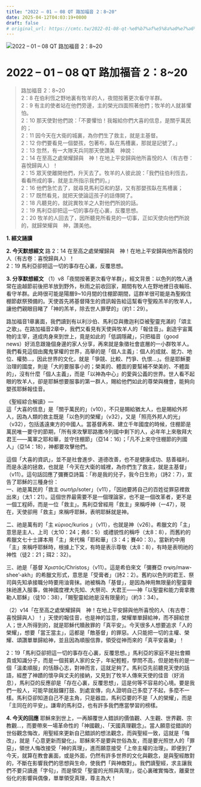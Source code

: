 ```yaml
---
title: "2022 – 01 – 08 QT 路加福音 2：8~20"
date: 2025-04-12T04:03:19+0800
draft: false
# original_url: https://cmtc.tw/2022-01-08-qt-%e8%b7%af%e5%8a%a0%e7%a6%8f%e9%9f%b3-2%ef%bc%9a820
---
```


![2022 – 01 – 08 QT 路加福音 2：8\~20](/images/qt.jpg   "2022 – 01 – 08 QT 路加福音 2：8\~20")

# 2022 – 01 – 08 QT 路加福音 2：8\~20

> 路加福音 2：8\~20  
> 2：8 在伯利恆之野地裏有牧羊的人，夜間按著更次看守羊群。  
> 2：9 有主的使者站在他們旁邊，主的榮光四面照著他們；牧羊的人就甚懼怕。  
> 2：10 那天使對他們說：「不要懼怕！我報給你們大喜的信息，是關乎萬民的；  
> 2：11 因今天在大衛的城裏，為你們生了救主，就是主基督。  
> 2：12 你們要看見一個嬰孩，包著布，臥在馬槽裏，那就是記號了。」  
> 2：13 忽然，有一大隊天兵同那天使讚美　神說：  
> 2：14 在至高之處榮耀歸與　神！在地上平安歸與他所喜悅的人（有古卷：喜悅歸與人）！  
> 2：15 眾天使離開他們，升天去了。牧羊的人彼此說：「我們往伯利恆去，看看所成的事，就是主所指示我們的。」  
> 2：16 他們急忙去了，就尋見馬利亞和約瑟，又有那嬰孩臥在馬槽裏；  
> 2：17 既然看見，就把天使論這孩子的話傳開了。  
> 2：18 凡聽見的，就詫異牧羊之人對他們所說的話。  
> 2：19 馬利亞卻把這一切的事存在心裏，反覆思想。  
> 2：20 牧羊的人回去了，因所聽見所看見的一切事，正如天使向他們所說的，就歸榮耀與　神，讚美他。

**1. 經文誦讀**

**2.  今天默想經文**
路 2：14 在至高之處榮耀歸與　神！在地上平安歸與他所喜悅的人（有古卷：喜悅歸與人）！  
2：19 馬利亞卻把這一切的事存在心裏，反覆思想。

**3. 分享默想經文**
（1）v8「夜間按著更次看守羊群」，經文背景：以色列的牧人通常在逾越節前後把羊放到野外，秋雨之前收回家，期間有牧人在野地裡日夜輪班、看守羊群。此時很可能是陽曆9\~10月間的住棚節期間，這群羊很可能是為聖殿住棚節獻祭預備的。天使首先將基督降生的資訊報告給這幫看守聖殿羔羊的牧羊人，讓他們親眼目睹了「神的羔羊，除去世人罪孽的」（約1：29）。

路加福音1章裏面，我們讀到有以利沙伯、馬利亞與撒迦利亞被聖靈充滿的「頌主之歌」。在路加福音2章中，我們又看見有天使與牧羊人的「報佳音」。創造宇宙萬物的主宰，道成肉身來到世上，竟是如此的「低調隱藏」，只把福音（good news）好消息跟幾個身邊的家人分享，再來就是象徵社會底層的一小群牧羊人。我們看見這個由魔鬼掌權的世界，高舉的是「個人主義」：個人的成就、能力、地位、權勢…，因此世界的文化，就是「爭競、比較、鬥爭、仇恨…」。但是耶穌要治理的國度，則是「大的要服事小的；榮美的、體面的要幫補不榮美的、不體面的」，沒有什麼「個人主義」，而是「以神為中心」的愛與公義的世界。世人看不起眼的牧羊人，卻是耶穌想要服事的第一群人，賜給他們如此的尊榮與機會，能夠向嬰孩耶穌報佳音。

《聖經綜合解讀》—  
這「大喜的信息」是「關乎萬民的」（v10），不只是賜給猶太人，也是賜給外邦人，因為人類的救主既是「以色列的榮耀」（v32），又是「照亮外邦人的光」（v32），包括遙遠東方的中國人。當基督再來、建立千年國度的時候，住棚節是萬民唯一要守的節期，「所有來攻擊耶路撒冷列國中剩下的人，必年年上來敬拜大君王——萬軍之耶和華，並守住棚節」（亞14：16）；「凡不上來守住棚節的列國人」（亞14：18），神都要攻擊他們。

這個「大喜的資訊」，並不是社會進步、道德改善，也不是健康成功、慈善福利，而是永遠的拯救，也就是「今天在大衛的城裡，為你們生了救主，就是主基督」（v11）。這句話回應了彌賽亞詩篇：「祢是我的兒子，我今日生祢」（詩2：7），宣告了耶穌的三種身份：  
一、祂是萬民的「救主 σωτήρ/soter」（v11），「因祂要將自己的百姓從罪惡裡救出來」（太1：21）。這個世界最需要不是一個理論家，也不是一個改革者，更不是一個工程師，而是一位「救主」。馬利亞曾經用「救主」來稱呼神（一47），現在，天使卻用「救主」來稱呼耶穌，表明耶穌就是神。

二、祂是萬有的「主 κύριος/kurios 」（v11），也就是神（v26）。希臘文的「主」意思是主人、上司（太10：24；弗6：5）或禮貌性的稱呼（太8：8），而舊約的希臘文七十士譯本用「主」來代稱「耶和華」（3：4；賽40：3）。當新約中用「主」來稱呼耶穌時，根據上下文，有時是表示尊敬（太8：8），有時是表明祂的神性（徒2：21；珥2：32）。

三、祂是「基督 Χριστός/Christos」（v11）。這是希伯來文「彌賽亞 מָשִׁיחַ/maw-shee’-akh」的希臘文形式，意思是「受膏者」（詩2：2）。舊約以色列的君王、祭司與先知承接職分時要用油膏抹。祂被稱為「基督」，是因為神用無限量的聖靈膏抹祂進入服事，做神國度裡大先知、大祭司、大君王——神「以聖靈和能力膏拿撒勒人耶穌」（徒10：38），「賜聖靈給祂是沒有限量的」（約3：34）。

（2）v14「在至高之處榮耀歸與　神！在地上平安歸與他所喜悅的人（有古卷：喜悅歸與人）！」天使的報佳音，也是神的旨意，榮耀單單歸給神，而不歸給世人；世人所得到的，就是耶穌代贖赦罪的「真平安」。今天很多人想要追求「人的榮耀」，想要「當王當主」，這都是「敵基督」的罪惡。人只能把一切的主權、榮耀、頌讚單單歸給神，並且因為順服信靠，領受從神而來的「真平安喜樂」！

2：19「馬利亞卻把這一切的事存在心裏，反覆思想。」馬利亞的家庭不是社會顯貴或知識分子，而是一個貧窮人家的女子，年紀輕輕，學問不高，但是她有的是一個「溫柔順服」的恬靜心志，對神而言，這就足夠了。馬利亞先前聽見天使的話語，經歷了神蹟的懷孕與丈夫的接納，又見到了牧羊人傳來天使的佳音（好消息），馬利亞的反應卻是「存在心裏，反覆思想」，這是何等不容易的心境。要是我們一般人，可能早就敲鑼打鼓、到處宣傳，向人證明自己多麼了不起，多麼不一樣。馬利亞卻知道自己不是主角，只是器皿，馬利亞要的不是「人的榮耀」，而是「主同在的平安」。謙卑的馬利亞，也有許多我們應當學習的榜樣。

**4. 今天的回應**
耶穌來到世上，一再顛覆世人錯誤的價值觀、人生觀、世界觀、宗教觀…，而要帶來一場革命性的「神國觀」、「天國真理觀念」。當人願意從錯誤的世俗觀念悔改，用聖經來更新自己錯誤的想法觀念，而與聖經一致，這就是「悔改」，就是「心意更新而變化」。耶穌來不是要與世俗為友，而是要光照世人的「罪惡」，領世人悔改接受「神的真理」，進而願意接受「上帝主權的治理」。即便到了今天，就算在教會裏面，或是外面，仍然有許多世界的文化與觀念，是與聖經敵對的，不斷在影響我們的思想與生命，使我們「與神敵對」。我們讀聖經，求主讓我們不要只讀進「字句」，而是領受「聖靈的光照與真理」，從心裏確實悔改，離棄世俗化的影響與偶像，單單領受真理，尊主為大！
